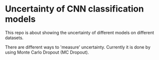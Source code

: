 # Uncertainty of CNN classification models 
This repo is about showing the uncertainty of different models on different datasets. 

There are different ways to 'measure' uncertainty. 
Currently it is done by using Monte Carlo Dropout (MC Dropout). 



